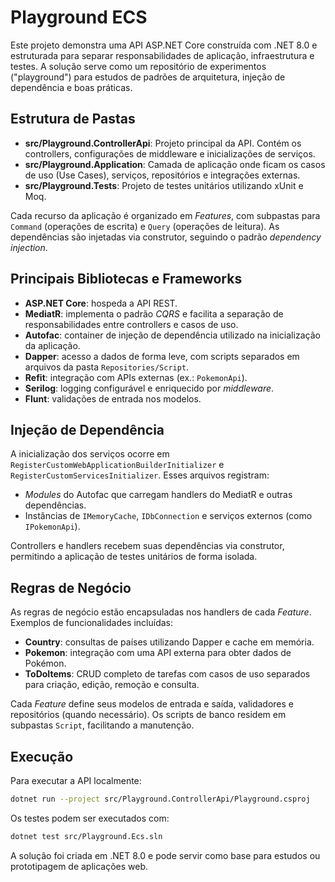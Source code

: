 # Playground ECS

Este projeto demonstra uma API ASP.NET Core construída com .NET 8.0 e estruturada para separar responsabilidades de aplicação, infraestrutura e testes. A solução serve como um repositório de experimentos ("playground") para estudos de padrões de arquitetura, injeção de dependência e boas práticas.

## Estrutura de Pastas

- **src/Playground.ControllerApi**: Projeto principal da API. Contém os controllers, configurações de middleware e inicializações de serviços.
- **src/Playground.Application**: Camada de aplicação onde ficam os casos de uso (Use Cases), serviços, repositórios e integrações externas.
- **src/Playground.Tests**: Projeto de testes unitários utilizando xUnit e Moq.

Cada recurso da aplicação é organizado em _Features_, com subpastas para `Command` (operações de escrita) e `Query` (operações de leitura). As dependências são injetadas via construtor, seguindo o padrão _dependency injection_.

## Principais Bibliotecas e Frameworks

- **ASP.NET Core**: hospeda a API REST.
- **MediatR**: implementa o padrão _CQRS_ e facilita a separação de responsabilidades entre controllers e casos de uso.
- **Autofac**: container de injeção de dependência utilizado na inicialização da aplicação.
- **Dapper**: acesso a dados de forma leve, com scripts separados em arquivos da pasta `Repositories/Script`.
- **Refit**: integração com APIs externas (ex.: `PokemonApi`).
- **Serilog**: logging configurável e enriquecido por _middleware_.
- **Flunt**: validações de entrada nos modelos.

## Injeção de Dependência

A inicialização dos serviços ocorre em `RegisterCustomWebApplicationBuilderInitializer` e `RegisterCustomServicesInitializer`. Esses arquivos registram:

- _Modules_ do Autofac que carregam handlers do MediatR e outras dependências.
- Instâncias de `IMemoryCache`, `IDbConnection` e serviços externos (como `IPokemonApi`).

Controllers e handlers recebem suas dependências via construtor, permitindo a aplicação de testes unitários de forma isolada.

## Regras de Negócio

As regras de negócio estão encapsuladas nos handlers de cada _Feature_. Exemplos de funcionalidades incluídas:

- **Country**: consultas de países utilizando Dapper e cache em memória.
- **Pokemon**: integração com uma API externa para obter dados de Pokémon.
- **ToDoItems**: CRUD completo de tarefas com casos de uso separados para criação, edição, remoção e consulta.

Cada _Feature_ define seus modelos de entrada e saída, validadores e repositórios (quando necessário). Os scripts de banco residem em subpastas `Script`, facilitando a manutenção.

## Execução

Para executar a API localmente:

```bash
dotnet run --project src/Playground.ControllerApi/Playground.csproj
```

Os testes podem ser executados com:

```bash
dotnet test src/Playground.Ecs.sln
```

A solução foi criada em .NET 8.0 e pode servir como base para estudos ou prototipagem de aplicações web.
